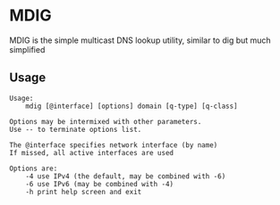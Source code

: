 # MDIG

MDIG is the simple multicast DNS lookup utility, similar to dig but
much simplified

## Usage

    Usage:
        mdig [@interface] [options] domain [q-type] [q-class]

    Options may be intermixed with other parameters.
    Use -- to terminate options list.

    The @interface specifies network interface (by name)
    If missed, all active interfaces are used

    Options are:
        -4 use IPv4 (the default, may be combined with -6)
        -6 use IPv6 (may be combined with -4)
        -h print help screen and exit

<!-- vim:ts=8:sw=4:et:tw=72:
-->


